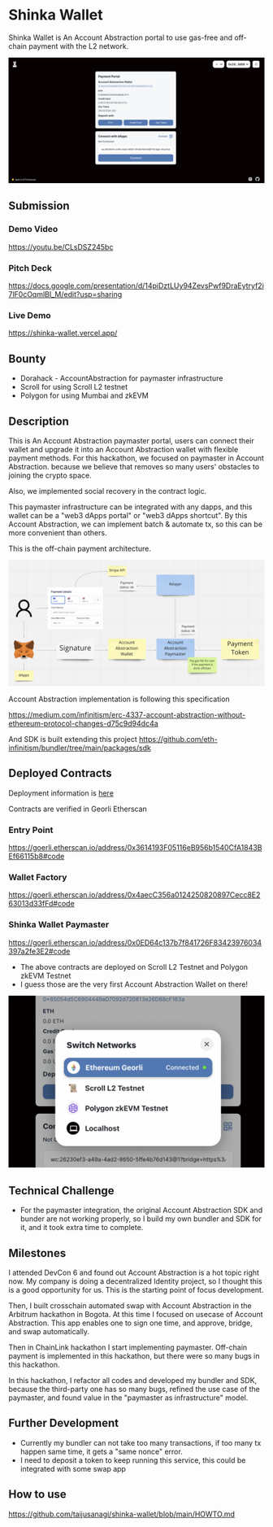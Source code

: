 # Shinka Wallet

Shinka Wallet is An Account Abstraction portal to use gas-free and off-chain payment with the L2 network.

![top](./docs/screenshot.png)

## Submission

### Demo Video

https://youtu.be/CLsDSZ245bc

### Pitch Deck

https://docs.google.com/presentation/d/14piDztLUy94ZevsPwf9DraEytryf2i7lF0cOqmlBI_M/edit?usp=sharing

### Live Demo

https://shinka-wallet.vercel.app/

## Bounty

- Dorahack - AccountAbstraction for paymaster infrastructure
- Scroll for using Scroll L2 testnet
- Polygon for using Mumbai and zkEVM

## Description

This is An Account Abstraction paymaster portal, users can connect their wallet and upgrade it into an Account Abstraction wallet with flexible payment methods. For this hackathon, we focused on paymaster in Account Abstraction. because we believe that removes so many users' obstacles to joining the crypto space.

Also, we implemented social recovery in the contract logic.

This paymaster infrastructure can be integrated with any dapps, and this wallet can be a "web3 dApps portal" or "web3 dApps shortcut". By this Account Abstraction, we can implement batch & automate tx, so this can be more convenient than others.

This is the off-chain payment architecture.

![how-it-works](./docs/how-it-works.png)

Account Abstraction implementation is following this specification

https://medium.com/infinitism/erc-4337-account-abstraction-without-ethereum-protocol-changes-d75c9d94dc4a

And SDK is built extending this project
https://github.com/eth-infinitism/bundler/tree/main/packages/sdk

## Deployed Contracts

Deployment information is [here](./packages/contracts/network.json)

Contracts are verified in Georli Etherscan

### Entry Point

https://goerli.etherscan.io/address/0x3614193F05116eB956b1540CfA1843BEf66115b8#code

### Wallet Factory

https://goerli.etherscan.io/address/0x4aecC356a0124250820897Cecc8E263013d33fFd#code

### Shinka Wallet Paymaster

https://goerli.etherscan.io/address/0x0ED64c137b7f841726F83423976034397a2fe3E2#code

- The above contracts are deployed on Scroll L2 Testnet and Polygon zkEVM Testnet
- I guess those are the very first Account Abstraction Wallet on there!

![network](./docs/networks.png)

## Technical Challenge

- For the paymaster integration, the original Account Abstraction SDK and bunder are not working properly, so I build my own bundler and SDK for it, and it took extra time to complete.

## Milestones

I attended DevCon 6 and found out Account Abstraction is a hot topic right now. My company is doing a decentralized Identity project, so I thought this is a good opportunity for us. This is the starting point of focus development.

Then, I built crosschain automated swap with Account Abstraction in the Arbitrum hackathon in Bogota. At this time I focused on usecase of Account Abstraction. This app enables one to sign one time, and approve, bridge, and swap automatically.

Then in ChainLink hackathon I start implementing paymaster. Off-chain payment is implemented in this hackathon, but there were so many bugs in this hackathon.

In this hackathon, I refactor all codes and developed my bundler and SDK, because the third-party one has so many bugs, refined the use case of the paymaster, and found value in the "paymaster as infrastructure" model.

## Further Development

- Currently my bundler can not take too many transactions, if too many tx happen same time, it gets a "same nonce" error.
- I need to deposit a token to keep running this service, this could be integrated with some swap app

## How to use

https://github.com/taijusanagi/shinka-wallet/blob/main/HOWTO.md
